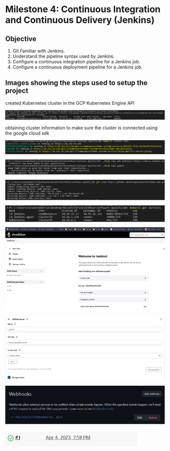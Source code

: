 # Milestone 4: Continuous Integration and Continuous Delivery (Jenkins) 
## Objective   
1. Git Familiar with Jenkins.
2. Understand the pipeline syntax used by Jenkins.
3. Configure a continuous integration pipeline for a Jenkins job.
4. Configure a continuous deployment pipeline for a Jenkins job.

## Images showing the steps used to setup the project

created Kubernetes cluster in the GCP Kubernetes Engine API

![image9.png](figures/image9.png)


obtaining cluster information to make sure the cluster is connected using the google cloud sdk

![image6.png](figures/image6.png)

![image2.png](figures/image2.png)

![image4.png](figures/image4.png)

![image10.png](figures/image10.png)

![image1.png](figures/image1.png)

![image7.png](figures/image7.png)

![image8.png](figures/image8.png)

![image3.png](figures/image3.png)
